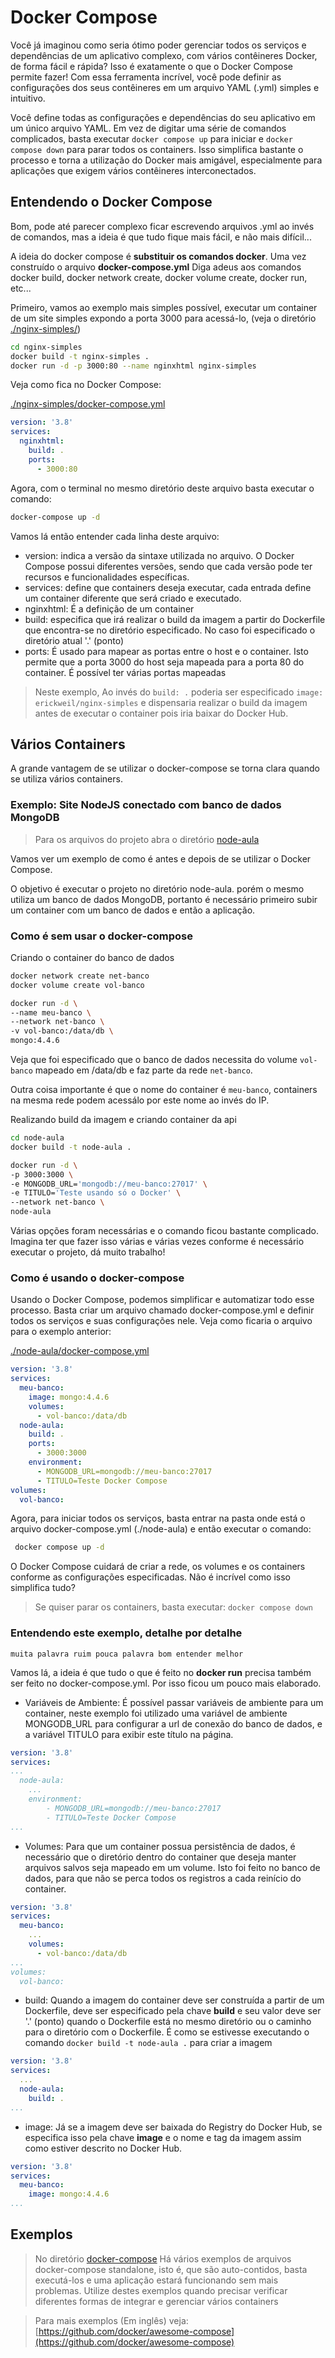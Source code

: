 # Docker Compose

Você já imaginou como seria ótimo poder gerenciar todos os serviços e dependências de um aplicativo complexo, com vários contêineres Docker, de forma fácil e rápida? Isso é exatamente o que o Docker Compose permite fazer! Com essa ferramenta incrível, você pode definir as configurações dos seus contêineres em um arquivo YAML (.yml) simples e intuitivo. 

Você define todas as configurações e dependências do seu aplicativo em um único arquivo YAML. Em vez de digitar uma série de comandos complicados, basta executar `docker compose up` para iniciar e `docker compose down` para parar todos os containers. Isso simplifica bastante o processo e torna a utilização do Docker mais amigável, especialmente para aplicações que exigem vários contêineres interconectados.

## Entendendo o Docker Compose

Bom, pode até parecer complexo ficar escrevendo arquivos .yml ao invés de comandos, mas a ideia é que tudo fique mais fácil, e não mais difícil...

A ideia do docker compose é **substituir os comandos docker**. Uma vez construído o arquivo **docker-compose.yml** Diga adeus aos comandos docker build, docker network create, docker volume create, docker run, etc... 

Primeiro, vamos ao exemplo mais simples possível, executar um container de um site simples expondo a porta 3000 para acessá-lo, (veja o diretório [./nginx-simples/](./nginx-simples/))
```bash
cd nginx-simples
docker build -t nginx-simples .
docker run -d -p 3000:80 --name nginxhtml nginx-simples
```

Veja como fica no Docker Compose:

[./nginx-simples/docker-compose.yml](./nginx-simples/docker-compose.yml)
```yml
version: '3.8'
services:
  nginxhtml:
    build: .
    ports:
      - 3000:80
```

Agora, com o terminal no mesmo diretório deste arquivo basta executar o comando:
```bash
docker-compose up -d
```

Vamos lá então entender cada linha deste arquivo:
- version: indica a versão da sintaxe utilizada no arquivo. O Docker Compose possui diferentes versões, sendo que cada versão pode ter recursos e funcionalidades específicas.
- services: define que containers deseja executar, cada entrada define um container diferente que será criado e executado.
- nginxhtml: É a definição de um container
- build: especifica que irá realizar o build da imagem a partir do Dockerfile que encontra-se no diretório especificado. No caso foi especificado o diretório atual '.' (ponto) 
- ports: É usado para mapear as portas entre o host e o container. Isto permite que a porta 3000 do host seja mapeada para a porta 80 do container. É possível ter várias portas mapeadas

> Neste exemplo, Ao invés do `build: .` poderia ser especificado `image: erickweil/nginx-simples` e dispensaria realizar o build da imagem antes de executar o container pois iria baixar do Docker Hub.

## Vários Containers

A grande vantagem de se utilizar o docker-compose se torna clara quando se utiliza vários containers.

### Exemplo: Site NodeJS conectado com banco de dados MongoDB

> Para os arquivos do projeto abra o diretório [node-aula](./node-aula/)

Vamos ver um exemplo de como é antes e depois de se utilizar o Docker Compose.

O objetivo é executar o projeto no diretório node-aula. porém o mesmo utiliza um banco de dados MongoDB, portanto é necessário primeiro subir um container com um banco de dados e então a aplicação.

### Como é sem usar o docker-compose
Criando o container do banco de dados
```bash
docker network create net-banco
docker volume create vol-banco

docker run -d \
--name meu-banco \
--network net-banco \
-v vol-banco:/data/db \
mongo:4.4.6
```
Veja que foi especificado que o banco de dados necessita do volume `vol-banco` mapeado em /data/db e faz parte da rede `net-banco`. 

Outra coisa importante é que o nome do container é `meu-banco`, containers na mesma rede podem acessálo por este nome ao invés do IP.

Realizando build da imagem e criando container da api
```bash
cd node-aula
docker build -t node-aula .

docker run -d \
-p 3000:3000 \
-e MONGODB_URL='mongodb://meu-banco:27017' \
-e TITULO='Teste usando só o Docker' \
--network net-banco \
node-aula
```
Várias opções foram necessárias e o comando ficou bastante complicado. Imagina ter que fazer isso várias e várias vezes conforme é necessário executar o projeto, dá muito trabalho!

### Como é usando o docker-compose
Usando o Docker Compose, podemos simplificar e automatizar todo esse processo. Basta criar um arquivo chamado docker-compose.yml e definir todos os serviços e suas configurações nele. Veja como ficaria o arquivo para o exemplo anterior:

[./node-aula/docker-compose.yml](./node-aula/docker-compose.yml)
```yml
version: '3.8'
services:
  meu-banco:
    image: mongo:4.4.6
    volumes:
      - vol-banco:/data/db
  node-aula:
    build: .
    ports:
      - 3000:3000
    environment:
      - MONGODB_URL=mongodb://meu-banco:27017
      - TITULO=Teste Docker Compose
volumes:
  vol-banco:
```

Agora, para iniciar todos os serviços, basta entrar na pasta onde está o arquivo docker-compose.yml (./node-aula) e então executar o comando:
```bash
 docker compose up -d 
``` 

O Docker Compose cuidará de criar a rede, os volumes e os containers conforme as configurações especificadas. Não é incrível como isso simplifica tudo?

> Se quiser parar os containers, basta executar: `docker compose down`

### Entendendo este exemplo, detalhe por detalhe

`muita palavra ruim pouca palavra bom entender melhor`

Vamos lá, a ideia é que tudo o que é feito no **docker run** precisa também ser feito no docker-compose.yml. Por isso ficou um pouco mais elaborado.

- Variáveis de Ambiente: É possível passar variáveis de ambiente para um container, neste exemplo foi utilizado uma variável de ambiente MONGODB_URL para configurar a url de conexão do banco de dados, e a variável TITULO para exibir este título na página.
```yaml
version: '3.8'
services:
...
  node-aula:
    ...
	environment:
    	- MONGODB_URL=mongodb://meu-banco:27017
    	- TITULO=Teste Docker Compose
...
```

- Volumes: Para que um container possua persistência de dados, é necessário que o diretório dentro do container que deseja manter arquivos salvos seja mapeado em um volume. Isto foi feito no banco de dados, para que não se perca todos os registros a cada reinício do container.
```yml
version: '3.8'
services:
  meu-banco:
    ...
    volumes:
      - vol-banco:/data/db
...
volumes:
  vol-banco:
```

- build: Quando a imagem do container deve ser construída a partir de um Dockerfile, deve ser especificado pela chave **build** e seu valor deve ser '.' (ponto) quando o Dockerfile está no mesmo diretório ou o caminho para o diretório com o Dockerfile. É como se estivesse executando o comando `docker build -t node-aula .` para criar a imagem
```yml
version: '3.8'
services:
  ...
  node-aula:
    build: .
...
```

- image: Já se a imagem deve ser baixada do Registry do Docker Hub, se especifica isso pela chave **image** e o nome e tag da imagem assim como estiver descrito no Docker Hub.
```yml
version: '3.8'
services:
  meu-banco:
    image: mongo:4.4.6
...
```

## Exemplos

> No diretório [docker-compose](./docker-compose/) Há vários exemplos de arquivos docker-compose standalone, isto é, que são auto-contidos, basta executá-los e uma aplicação estará funcionando sem mais problemas. Utilize destes exemplos quando precisar verificar diferentes formas de integrar e gerenciar vários containers

> Para mais exemplos (Em inglês) veja: [https://github.com/docker/awesome-compose](https://github.com/docker/awesome-compose)

